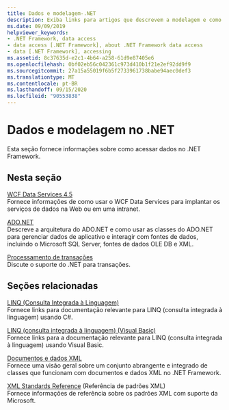 ```yaml
---
title: Dados e modelagem-.NET
description: Exiba links para artigos que descrevem a modelagem e como acessar dados no .NET. Os artigos abordam WCF Data Services, ADO.NET e processamento de transações.
ms.date: 09/09/2019
helpviewer_keywords:
- .NET Framework, data access
- data access [.NET Framework], about .NET Framework data access
- data [.NET Framework], accessing
ms.assetid: 8c37635d-e2c1-4b64-a258-61d9e87405e6
ms.openlocfilehash: 0bf02eb56c042361c973d410b1f21e2ef92dd9f9
ms.sourcegitcommit: 27a15a55019f6b5f2733961738babe94aec0def3
ms.translationtype: MT
ms.contentlocale: pt-BR
ms.lasthandoff: 09/15/2020
ms.locfileid: "90553838"
---
```

# <a name="data-and-modeling-in-net"></a>Dados e modelagem no .NET

Esta seção fornece informações sobre como acessar dados no .NET Framework.  
  
## <a name="in-this-section"></a>Nesta seção

 [WCF Data Services 4.5](./wcf/index.md)  
 Fornece informações de como usar o WCF Data Services para implantar os serviços de dados na Web ou em uma intranet.  

 [ADO.NET](./adonet/index.md)  
 Descreve a arquitetura do ADO.NET e como usar as classes do ADO.NET para gerenciar dados de aplicativo e interagir com fontes de dados, incluindo o Microsoft SQL Server, fontes de dados OLE DB e XML.  
  
 [Processamento de transações](./transactions/index.md)  
 Discute o suporte do .NET para transações.  
  
## <a name="related-sections"></a>Seções relacionadas

 [LINQ (Consulta Integrada à Linguagem)](../../csharp/programming-guide/concepts/linq/index.md)  
 Fornece links para documentação relevante para LINQ (consulta integrada à linguagem) usando C#.  
  
 [LINQ (consulta integrada à linguagem) (Visual Basic)](../../visual-basic/programming-guide/concepts/linq/index.md)  
 Fornece links para a documentação relevante para LINQ (consulta integrada à linguagem) usando Visual Basic.  
  
 [Documentos e dados XML](../../standard/data/xml/index.md)  
 Fornece uma visão geral sobre um conjunto abrangente e integrado de classes que funcionam com documentos e dados XML no .NET Framework.  
  
 [XML Standards Reference](/previous-versions/dotnet/netframework-4.0/ms256177(v=vs.100)) (Referência de padrões XML)  
 Fornece informações de referência sobre os padrões XML com suporte da Microsoft.
